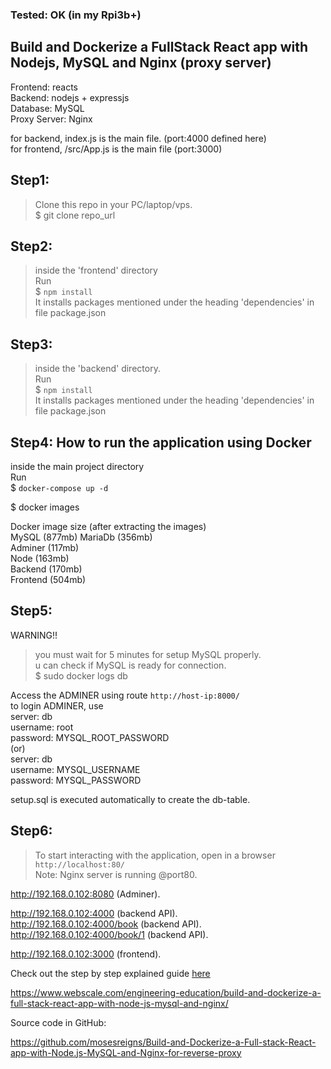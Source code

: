 ### Tested: OK (in my Rpi3b+)

## Build and Dockerize a FullStack React app with Nodejs, MySQL and Nginx (proxy server)



Frontend: reacts     
Backend: nodejs + expressjs    
Database: MySQL    
Proxy Server: Nginx      
    
for backend, index.js is the main file. (port:4000 defined here)   
for frontend, /src/App.js is the main file (port:3000)   
     
## Step1:
> Clone this repo in your PC/laptop/vps.   
$ git clone repo_url

## Step2:
> inside the 'frontend' directory    
Run   
$ `npm install`   
It installs packages mentioned under the heading 'dependencies' in file package.json

## Step3:
> inside the 'backend' directory.  
Run   
$ `npm install`   
It installs packages mentioned under the heading 'dependencies' in file package.json

## Step4: How to run the application using Docker
      

       
inside the main project directory  
Run   
$ `docker-compose up -d`   

$ docker images     
      
Docker image size (after extracting the images)   
MySQL (877mb) MariaDb (356mb)    
Adminer (117mb)     
Node (163mb)     
Backend (170mb)   
Frontend (504mb)     
     

## Step5:

WARNING!!    
> you must wait for 5 minutes for setup MySQL properly.   
> u can check if MySQL is ready for connection.   
> $ sudo docker logs db   

Access the ADMINER using route    `http://host-ip:8000/`    
to login ADMINER, use    
server: db   
username: root   
password: MYSQL_ROOT_PASSWORD    
(or)    
server: db   
username: MYSQL_USERNAME  
password: MYSQL_PASSWORD    
      
setup.sql is executed automatically to create the db-table.      
        
      
## Step6:
> To start interacting with the application, open in a browser     
`http://localhost:80/`    
Note: Nginx server is running @port80.



http://192.168.0.102:8080 (Adminer).    

http://192.168.0.102:4000 (backend API).    
http://192.168.0.102:4000/book (backend API).     
http://192.168.0.102:4000/book/1 (backend API).    
    
http://192.168.0.102:3000 (frontend).   
    
Check out the step by step explained guide [here](https://www.webscale.com/engineering-education/build-and-dockerize-a-full-stack-react-app-with-nodejs-and-nginx/)


https://www.webscale.com/engineering-education/build-and-dockerize-a-full-stack-react-app-with-node-js-mysql-and-nginx/

Source code in GitHub:

https://github.com/mosesreigns/Build-and-Dockerize-a-Full-stack-React-app-with-Node.js-MySQL-and-Nginx-for-reverse-proxy


